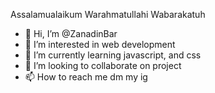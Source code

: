 Assalamualaikum Warahmatullahi Wabarakatuh

- 👋 Hi, I’m @ZanadinBar
- 👀 I’m interested in web development
- 🌱 I’m currently learning javascript, and css
- 💞️ I’m looking to collaborate on project
- 📫 How to reach me dm my ig

<!---
ZanadinBar/ZanadinBar is a ✨ special ✨ repository because its `README.md` (this file) appears on your GitHub profile.
You can click the Preview link to take a look at your changes.
--->
